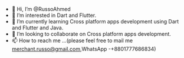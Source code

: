 - 👋 Hi, I’m @RussoAhmed
- 👀 I’m interested in Dart and Flutter.
- 🌱 I’m currently learning Cross platform apps development using Dart and Flutter and Java.
- 💞️ I’m looking to collaborate on Cross platform apps development.
- 📫 How to reach me ...(please feel free to mail me merchant.russo@gmail.com,WhatsApp -+8801777686834)

<!---
RussoAhmed/RussoAhmed is a ✨ special ✨ repository because its `README.md` (this file) appears on your GitHub profile.
You can click the Preview link to take a look at your changes.
--->
